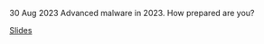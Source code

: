 30 Aug 2023 Advanced malware in 2023. How prepared are you?

[Slides](https://my.visme.co/view/01ng9np1-sikkerhetsfestivalen-30-aug-2023-advanced-malware-in-2023-how-prepared-are-you#s1)
